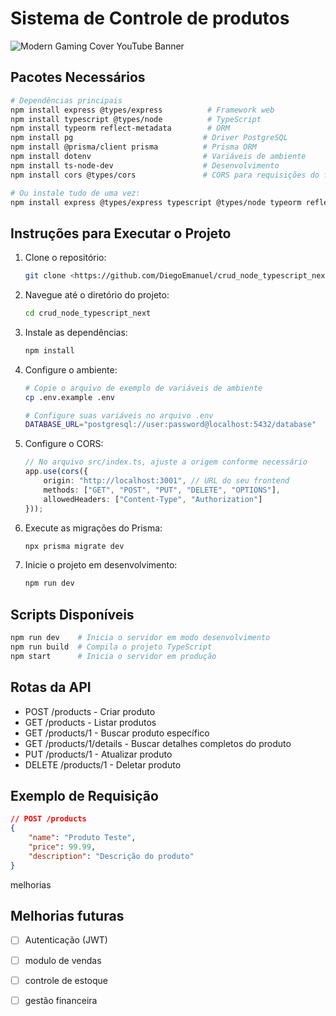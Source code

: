 ﻿# Sistema de Controle de produtos 
![Modern Gaming Cover YouTube Banner](https://github.com/user-attachments/assets/f54e3b3f-86fa-4042-8ed7-47fbd46b2a7b)



## Pacotes Necessários
```bash
# Dependências principais
npm install express @types/express          # Framework web
npm install typescript @types/node          # TypeScript
npm install typeorm reflect-metadata        # ORM
npm install pg                             # Driver PostgreSQL
npm install @prisma/client prisma          # Prisma ORM
npm install dotenv                         # Variáveis de ambiente
npm install ts-node-dev                    # Desenvolvimento
npm install cors @types/cors               # CORS para requisições do frontend

# Ou instale tudo de uma vez:
npm install express @types/express typescript @types/node typeorm reflect-metadata pg @prisma/client prisma dotenv ts-node-dev cors @types/cors
```

## Instruções para Executar o Projeto
1. Clone o repositório:
   ```bash
   git clone <https://github.com/DiegoEmanuel/crud_node_typescript_next>
   ```
2. Navegue até o diretório do projeto:
   ```bash
   cd crud_node_typescript_next
   ```
3. Instale as dependências:
   ```bash
   npm install
   ```
4. Configure o ambiente:
   ```bash
   # Copie o arquivo de exemplo de variáveis de ambiente
   cp .env.example .env
   
   # Configure suas variáveis no arquivo .env
   DATABASE_URL="postgresql://user:password@localhost:5432/database"
   ```
5. Configure o CORS:
   ```typescript
   // No arquivo src/index.ts, ajuste a origem conforme necessário
   app.use(cors({
       origin: "http://localhost:3001", // URL do seu frontend
       methods: ["GET", "POST", "PUT", "DELETE", "OPTIONS"],
       allowedHeaders: ["Content-Type", "Authorization"]
   }));
   ```
6. Execute as migrações do Prisma:
   ```bash
   npx prisma migrate dev
   ```
7. Inicie o projeto em desenvolvimento:
   ```bash
   npm run dev
   ```

## Scripts Disponíveis
```bash
npm run dev    # Inicia o servidor em modo desenvolvimento
npm run build  # Compila o projeto TypeScript
npm start      # Inicia o servidor em produção
```

## Rotas da API
- POST /products   - Criar produto
- GET /products    - Listar produtos
- GET /products/1  - Buscar produto específico
- GET /products/1/details  - Buscar detalhes completos do produto
- PUT /products/1  - Atualizar produto
- DELETE /products/1 - Deletar produto

## Exemplo de Requisição
```json
// POST /products
{
    "name": "Produto Teste",
    "price": 99.99,
    "description": "Descrição do produto"
}
```

melhorias 


## Melhorias futuras
- [ ] Autenticação (JWT)
- [ ] modulo de vendas
- [ ] controle de estoque
- [ ] gestão financeira 




